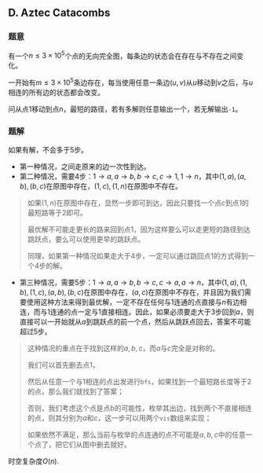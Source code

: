 ## D. Aztec Catacombs

### 题意

有一个$n\le3\times10^5$个点的无向完全图，每条边的状态会在存在与不存在之间变化。

一开始有$m\le3\times10^5$条边存在，每当使用任意一条边$(u, v)$从$u$移动到$v$之后，与$u$相连的所有边的状态都会改变。

问从点$1$移动到点$n$，最短的路径，若有多解则任意输出一个，若无解输出`-1`。

### 题解

如果有解，不会多于5步。

- 第一种情况，之间走原来的边一次性到达。
- 第二种情况，需要$4$步：$1\to a, a\to b,b\to c, c\to 1, 1\to n$，其中$(1, a), (a, b), (b, c)$在原图中存在，$(1,c),(1,n)$在原图中不存在。

> 如果$(1,n)$在原图中存在，显然一步即可到达，因此只要找一个点$c$到点$1$的最短路等于$2$即可。
>
> 最优解不可能走更长的路来回到点$1$，因为这样要么可以走更短的路径到达跳跃点，要么可以使用更早的跳跃点。
>
> 同理，如果第一种情况如果走大于$4$步，一定可以通过跳回点$1$的方式得到一个$4$步的解。

- 第三种情况，需要$5$步：$1\to a, a \to b, b \to c, c \to a, a\to n$，其中$(1, a), (1, b), (1, c), (a, b), (b, c)$在原图中存在，$(a, c)$在原图中不存在，并且因为我们需要使用这种方法来得到最优解，一定不存在任何与$1$连通的点直接与$n$有边相连，而与$1$连通的点一定与$1$直接相连。因此，如果必须要走大于$3$步回到$a$，则直接可以一开始就从$a$到跳跃点的前一个点，然后从跳跃点回去，答案不可能超过$5$步。

> 这种情况的重点在于找到这样的$a, b, c$，而$a$与$c$完全是对称的。
>
> 我们可以首先删去点$1$，
>
> 然后从任意一个与$1$相连的点出发进行`bfs`，如果找到一个最短路长度等于$2$的点，那么我们就找到了答案；
>
> 否则，我们考虑这个点是点$b$的可能性，枚举其出边，找到两个不直接相连的点，则其分别为$a$和$c$，这一步可以用两个`vis`数组来实现；
>
> 如果依然不满足，那么当前与枚举的点连通的点不可能是$a, b, c$中的任意一个点了，把它们从图中删去就好。

时空复杂度$O(n)$.


